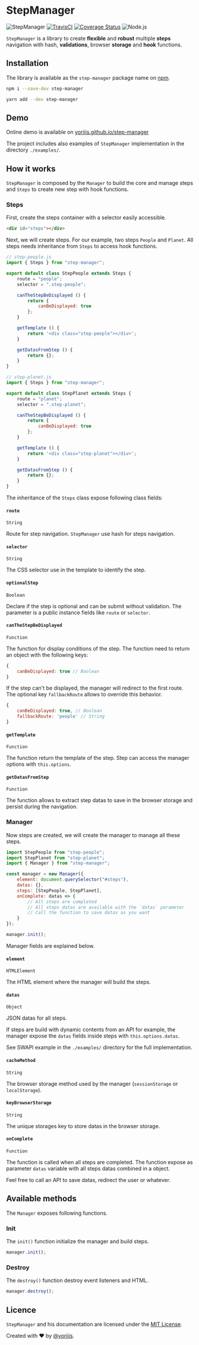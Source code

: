 # StepManager

![StepManager](https://img.shields.io/badge/step--manager-v1.1.0-ff004b.svg?style=for-the-badge) [![TravisCI](https://img.shields.io/travis/com/yoriiis/step-manager/master?style=for-the-badge)](https://travis-ci.com/yoriiis/step-manager) [![Coverage Status](https://img.shields.io/coveralls/github/yoriiis/step-manager?style=for-the-badge)](https://coveralls.io/github/yoriiis/step-manager?branch=master)  ![Node.js](https://img.shields.io/node/v/step-manager?style=for-the-badge)

`StepManager` is a library to create **flexible** and **robust** multiple **steps** navigation with hash, **validations**, browser **storage** and **hook** functions.

## Installation

The library is available as the `step-manager` package name on [npm](https://www.npmjs.com/package/step-manager).

```bash
npm i --save-dev step-manager
```

```bash
yarn add --dev step-manager
```

## Demo

Online demo is available on [yoriiis.github.io/step-manager](https://yoriiis.github.io/step-manager)

The project includes also examples of `StepManager` implementation in the directory `./examples/`.

## How it works

`StepManager` is composed by the `Manager` to build the core and manage steps and `Steps` to create new step with hook functions.

### Steps

First, create the steps container with a selector easily accessible.

```html
<div id="steps"></div>
```

Next, we will create steps. For our example, two steps `People` and `Planet`. All steps needs inheritance from `Steps` to access hook functions.

```javascript
// step-people.js
import { Steps } from "step-manager";

export default class StepPeople extends Steps {
    route = "people";
    selector = ".step-people";

    canTheStepBeDisplayed () {
        return {
            canBeDisplayed: true
        };
    }

    getTemplate () {
        return '<div class="step-people"></div>';
    }

    getDatasFromStep () {
        return {};
    }
}
```

```javascript
// step-planet.js
import { Steps } from "step-manager";

export default class StepPlanet extends Steps {
    route = "planet";
    selector = ".step-planet";

    canTheStepBeDisplayed () {
        return {
            canBeDisplayed: true
        };
    }

    getTemplate () {
        return '<div class="step-planet"></div>';
    }

    getDatasFromStep () {
        return {};
    }
}
```

The inheritance of the `Steps` class expose following class fields:

#### `route`

`String`

Route for step navigation. `StepManager` use hash for steps navigation.

#### `selector`

`String`

The CSS selector use in the template to identify the step.

#### `optionalStep`

`Boolean`

Declare if the step is optional and can be submit without validation. The parameter is a public instance fields like `route` or `selector`.

#### `canTheStepBeDisplayed`

`Function`

The function for display conditions of the step. The function need to return an object with the following keys:

```javascript
{
    canBeDisplayed: true // Boolean
}
```

If the step can't be displayed, the manager will redirect to the first route. The optional key `fallbackRoute` allows to override this behavior.

```javascript
{
    canBeDisplayed: true, // Boolean
    fallbackRoute: 'people' // String
}
```

#### `getTemplate`

`Function`

The function return the template of the step. Step can access the manager options with `this.options`.

#### `getDatasFromStep`

`Function`

The function allows to extract step datas to save in the browser storage and persist during the navigation.

### Manager

Now steps are created, we will create the manager to manage all these steps.

```javascript
import StepPeople from "step-people";
import StepPlanet from "step-planet";
import { Manager } from "step-manager";

const manager = new Manager({
    element: document.querySelector("#steps"),
    datas: {},
    steps: [StepPeople, StepPlanet],
    onComplete: datas => {
        // All steps are completed
        // All steps datas are available with the `datas` parameter
        // Call the function to save datas as you want
    }
});

manager.init();
```

Manager fields are explained below.

#### `element`

`HTMLElement`

The HTML element where the manager will build the steps.

#### `datas`

`Object`

JSON datas for all steps.

If steps are build with dynamic contents from an API for example, the manager expose the `datas` fields inside steps with `this.options.datas`.

See SWAPI example in the `./examples/` directory for the full implementation.

#### `cacheMethod`

`String`

The browser storage method used by the manager (`sessionStorage` or `localStorage`).

#### `keyBrowserStorage`

`String`

The unique storages key to store datas in the browser storage.

#### `onComplete`

`Function`

The function is called when all steps are completed. The function expose as parameter `datas` variable with all steps datas combined in a object.

Feel free to call an API to save datas, redirect the user or whatever.

## Available methods

The `Manager` exposes following functions.

### Init

The `init()` function initialize the manager and build steps.

```javascript
manager.init();
```

### Destroy

The `destroy()` function destroy event listeners and HTML.

```javascript
manager.destroy();
```

## Licence

`StepManager` and his documentation are licensed under the [MIT License](http://opensource.org/licenses/MIT).

Created with ♥ by [@yoriiis](http://github.com/yoriiis).
